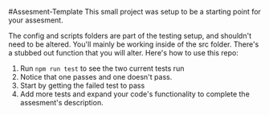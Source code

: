 #Assesment-Template
This small project was setup to be a starting point for your assesment.

The config and scripts folders are part of the testing setup, and shouldn't need to be altered. You'll mainly be working inside of the src folder. There's a stubbed out function that you will alter. Here's how to use this repo:

1. Run ```npm run test``` to see the two current tests run
1. Notice that one passes and one doesn't pass.
1. Start by getting the failed test to pass
1. Add more tests and expand your code's functionality to complete the assesment's description.
